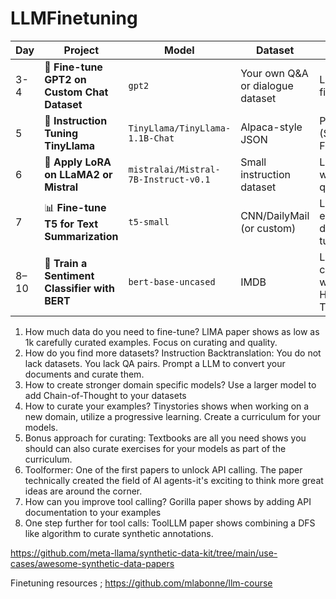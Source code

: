 # LLMFinetuning


| Day  | Project                                       | Model                                | Dataset                           | Goal                                          |
| ---- | --------------------------------------------- | ------------------------------------ | --------------------------------- | --------------------------------------------- |
| 3-4  | 🧠 **Fine-tune GPT2 on Custom Chat Dataset**  | `gpt2`                               | Your own Q\&A or dialogue dataset | Learn full fine-tuning                        |
| 5    | 🔁 **Instruction Tuning TinyLlama**           | `TinyLlama/TinyLlama-1.1B-Chat`      | Alpaca-style JSON                 | Practice SFT (Supervised Fine-Tuning)         |
| 6    | 🔧 **Apply LoRA on LLaMA2 or Mistral**        | `mistralai/Mistral-7B-Instruct-v0.1` | Small instruction dataset         | Learn PEFT with 4-bit quant                   |
| 7    | 📊 **Fine-tune T5 for Text Summarization**    | `t5-small`                           | CNN/DailyMail (or custom)         | Learn encoder-decoder tuning                  |
| 8–10 | 🤖 **Train a Sentiment Classifier with BERT** | `bert-base-uncased`                  | IMDB                              | Learn classification with HuggingFace Trainer |


1. How much data do you need to fine-tune?
    LIMA paper shows as low as 1k carefully curated examples. Focus on curating and quality. 
2. How do you find more datasets? 
    Instruction Backtranslation: You do not lack datasets. You lack QA pairs. Prompt a LLM to convert your documents and curate them. 
3. How to create stronger domain specific models? 
    Use a larger model to add Chain-of-Thought to your datasets
4. How to curate your examples? 
    Tinystories shows when working on a new domain, utilize a progressive learning. Create a curriculum for your models. 
5. Bonus approach for curating: 
    Textbooks are all you need shows you should can also curate exercises for your models as part of the curriculum. 
6. Toolformer: One of the first papers to unlock API calling. 
    The paper technically created the field of AI agents-it's exciting to think more great ideas are around the corner. 
7. How can you improve tool calling? 
    Gorilla paper shows by adding API documentation to your examples
8. One step further for tool calls: 
    ToolLLM paper shows combining a DFS like algorithm to curate synthetic annotations.


https://github.com/meta-llama/synthetic-data-kit/tree/main/use-cases/awesome-synthetic-data-papers

Finetuning resources ; https://github.com/mlabonne/llm-course
